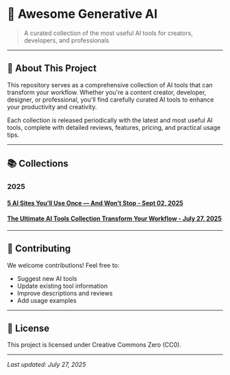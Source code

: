 # 🤖 Awesome Generative AI

> A curated collection of the most useful AI tools for creators, developers, and professionals

---

## 📖 About This Project

This repository serves as a comprehensive collection of AI tools that can transform your workflow. Whether you're a content creator, developer, designer, or professional, you'll find carefully curated AI tools to enhance your productivity and creativity.

Each collection is released periodically with the latest and most useful AI tools, complete with detailed reviews, features, pricing, and practical usage tips.

---

## 📚 Collections

### 2025
#### [5 AI Sites You’ll Use Once — And Won’t Stop - Sept 02, 2025](5-AI-Sites-Youll-Use-Once-and-Wont-Stop.md)
#### [The Ultimate AI Tools Collection Transform Your Workflow - July 27, 2025](the-ultimate-ai-tools-collection-transform-your-workflow.md)

---

## 🤝 Contributing

We welcome contributions! Feel free to:
- Suggest new AI tools
- Update existing tool information
- Improve descriptions and reviews
- Add usage examples

---

## 📄 License

This project is licensed under Creative Commons Zero (CC0).

---

*Last updated: July 27, 2025* 